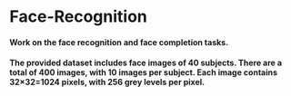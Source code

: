 # Face-Recognition


#### Work on the face recognition and face completion tasks. 

#### The provided dataset includes face images of 40 subjects. There are a total of 400 images, with 10 images per subject. Each image contains 32×32=1024 pixels, with 256 grey levels per pixel.
